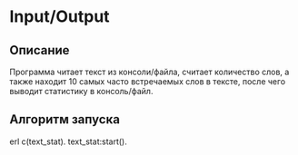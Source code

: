# Input/Output

## Описание

Программа читает текст из консоли/файла, считает количество слов, а также находит 10 самых часто встречаемых слов в тексте, после чего выводит статистику в консоль/файл.

## Алгоритм запуска

erl
c(text_stat).
text_stat:start().
